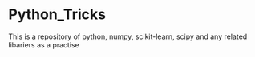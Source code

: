 # Python_Tricks
This is a repository of python, numpy, scikit-learn, scipy and any related libariers as a practise
